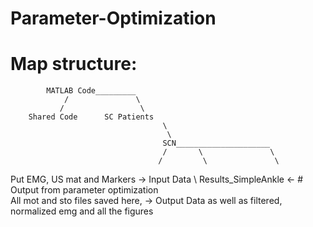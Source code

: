# Parameter-Optimization

# Map structure:

			MATLAB Code_________
      			/        	    \	
		       /	             \
		Shared Code	     SC Patients
                                      \
                                       \
                                      SCN_____________________
                                      /       \               \
                                     /	       \               \
Put EMG, US mat and Markers -> Input Data       \           Results_SimpleAnkle <- # Output from parameter optimization
						 \
All mot and sto files saved here,	        -> Output Data
as well as filtered, normalized emg
and all the figures
